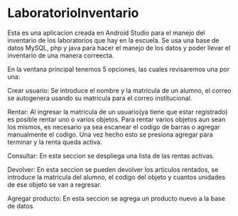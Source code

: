 # LaboratorioInventario
Esta es una aplicacion creada en Android Studio para el manejo del inventario de los laboratorios que hay en la escuela. Se usa una base de datos MySQL, php y java para hacer el manejo de los datos y poder llevar el inventario de una manera correecta. 

En la ventana principal tenemos 5 opciones, las cuales revisaremos una por una:

Crear usuario:
	Se introduce el nombre y la matricula de un alumno, el correo se autogenera usando su matricula para el correo institucional.

Rentar: 
	Al ingresar la matricula de un usuario(ya tiene que estar registrado) es posible rentar uno o varios objetos.
	Para rentar varios objetos aun sean los mismos, es necesario ya sea escanear el codigo de barras o agregar manualmente el codigo.
	Una vez hecho esto se presiona agregar para terminar y la renta queda activa.

Consultar:
	En esta seccion se despliega una lista de las rentas activas.

Devolver:
	En esta seccion se pueden devolver los articulos rentados, se introduce la matricula del alumno, el codigo del objeto y cuantos unidades de ese objeto se van a regresar.

Agregar producto:
	En esta seccion se agrega un producto nuevo a la base de datos. 
